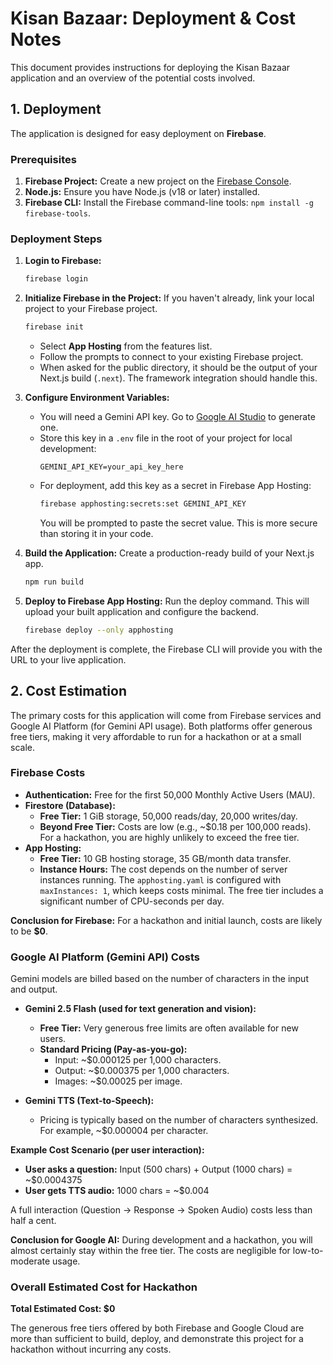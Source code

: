 # Kisan Bazaar: Deployment & Cost Notes

This document provides instructions for deploying the Kisan Bazaar application and an overview of the potential costs involved.

## 1. Deployment

The application is designed for easy deployment on **Firebase**.

### Prerequisites
1.  **Firebase Project:** Create a new project on the [Firebase Console](https://console.firebase.google.com/).
2.  **Node.js:** Ensure you have Node.js (v18 or later) installed.
3.  **Firebase CLI:** Install the Firebase command-line tools: `npm install -g firebase-tools`.

### Deployment Steps

1.  **Login to Firebase:**
    ```bash
    firebase login
    ```

2.  **Initialize Firebase in the Project:**
    If you haven't already, link your local project to your Firebase project.
    ```bash
    firebase init
    ```
    *   Select **App Hosting** from the features list.
    *   Follow the prompts to connect to your existing Firebase project.
    *   When asked for the public directory, it should be the output of your Next.js build (`.next`). The framework integration should handle this.

3.  **Configure Environment Variables:**
    *   You will need a Gemini API key. Go to [Google AI Studio](https://aistudio.google.com/app/apikey) to generate one.
    *   Store this key in a `.env` file in the root of your project for local development:
        ```
        GEMINI_API_KEY=your_api_key_here
        ```
    *   For deployment, add this key as a secret in Firebase App Hosting:
        ```bash
        firebase apphosting:secrets:set GEMINI_API_KEY
        ```
        You will be prompted to paste the secret value. This is more secure than storing it in your code.

4.  **Build the Application:**
    Create a production-ready build of your Next.js app.
    ```bash
    npm run build
    ```

5.  **Deploy to Firebase App Hosting:**
    Run the deploy command. This will upload your built application and configure the backend.
    ```bash
    firebase deploy --only apphosting
    ```

After the deployment is complete, the Firebase CLI will provide you with the URL to your live application.

## 2. Cost Estimation

The primary costs for this application will come from Firebase services and Google AI Platform (for Gemini API usage). Both platforms offer generous free tiers, making it very affordable to run for a hackathon or at a small scale.

### Firebase Costs
*   **Authentication:** Free for the first 50,000 Monthly Active Users (MAU).
*   **Firestore (Database):**
    *   **Free Tier:** 1 GiB storage, 50,000 reads/day, 20,000 writes/day.
    *   **Beyond Free Tier:** Costs are low (e.g., ~$0.18 per 100,000 reads). For a hackathon, you are highly unlikely to exceed the free tier.
*   **App Hosting:**
    *   **Free Tier:** 10 GB hosting storage, 35 GB/month data transfer.
    *   **Instance Hours:** The cost depends on the number of server instances running. The `apphosting.yaml` is configured with `maxInstances: 1`, which keeps costs minimal. The free tier includes a significant number of CPU-seconds per day.

**Conclusion for Firebase:** For a hackathon and initial launch, costs are likely to be **$0**.

### Google AI Platform (Gemini API) Costs

Gemini models are billed based on the number of characters in the input and output.

*   **Gemini 2.5 Flash (used for text generation and vision):**
    *   **Free Tier:** Very generous free limits are often available for new users.
    *   **Standard Pricing (Pay-as-you-go):**
        *   Input: ~$0.000125 per 1,000 characters.
        *   Output: ~$0.000375 per 1,000 characters.
        *   Images: ~$0.00025 per image.

*   **Gemini TTS (Text-to-Speech):**
    *   Pricing is typically based on the number of characters synthesized. For example, ~$0.000004 per character.

**Example Cost Scenario (per user interaction):**
*   **User asks a question:** Input (500 chars) + Output (1000 chars) = ~$0.0004375
*   **User gets TTS audio:** 1000 chars = ~$0.004

A full interaction (Question -> Response -> Spoken Audio) costs less than half a cent.

**Conclusion for Google AI:** During development and a hackathon, you will almost certainly stay within the free tier. The costs are negligible for low-to-moderate usage.

### Overall Estimated Cost for Hackathon
**Total Estimated Cost: $0**

The generous free tiers offered by both Firebase and Google Cloud are more than sufficient to build, deploy, and demonstrate this project for a hackathon without incurring any costs.
